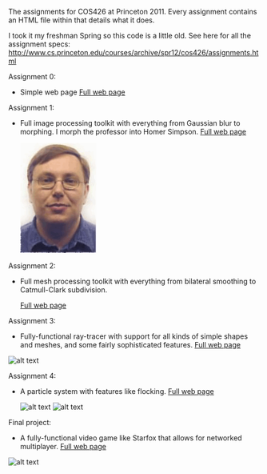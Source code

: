 The assignments for COS426 at Princeton 2011. Every assignment contains an
HTML file within that details what it does.

I took it my freshman Spring so this code is a little old. See here for all
the assignment specs:
http://www.cs.princeton.edu/courses/archive/spr12/cos426/assignments.html


Assignment 0:
 - Simple web page
   [Full web page](http://cdn.rawgit.com/iamnotnader/computer_graphics/master/nbal_cos426_assignment0/writeup.html)
 
  
Assignment 1:
 - Full image processing toolkit with everything from Gaussian blur to morphing.
   I morph the professor into Homer Simpson. [Full web page](http://cdn.rawgit.com//iamnotnader/computer_graphics/master/nbal_cos426_assignment1/writeup.html)

   ![alt text](https://raw.githubusercontent.com/iamnotnader/computer_graphics/master/nbal_cos426_assignment1/Images/art/Szymon%20Simpson.gif)


Assignment 2:
 - Full mesh processing toolkit with everything from bilateral smoothing to
   Catmull-Clark subdivision.

   [Full web page](http://cdn.rawgit.com/iamnotnader/computer_graphics/master/nbal_cos426_assignment2%202/writeup.html)


Assignment 3:
 - Fully-functional ray-tracer with support for all kinds of simple shapes and
   meshes, and some fairly sophisticated features.
   [Full web page](http://cdn.rawgit.com/iamnotnader/computer_graphics/master/nbal_cos426_assignment3/writeup2.html)

  ![alt text](http://cdn.rawgit.com/iamnotnader/computer_graphics/master/nbal_cos426_assignment3/output/specular.2.jpg)

Assignment 4:
 - A particle system with features like flocking. [Full web page](http://cdn.rawgit.com/iamnotnader/computer_graphics/master/nbal_cos426_assignment4/writeup.html)
 
   ![alt text](http://cdn.rawgit.com/iamnotnader/computer_graphics/master/nbal_cos426_assignment4/output/cloth.gif)
   ![alt text](http://cdn.rawgit.com/iamnotnader/computer_graphics/master/nbal_cos426_assignment4/output/flocking.gif)
 
 
Final project:
 - A fully-functional video game like Starfox that allows for networked multiplayer. [Full web page](http://cdn.rawgit.com/iamnotnader/computer_graphics/master/FINAL_PROJECT/trunk/writeup.html)
 
![alt text](http://cdn.rawgit.com/iamnotnader/computer_graphics/master/FINAL_PROJECT/trunk/output/network2.png)



